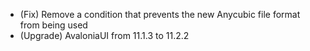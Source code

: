 - (Fix) Remove a condition that prevents the new Anycubic file format from being used
- (Upgrade) AvaloniaUI from 11.1.3 to 11.2.2

